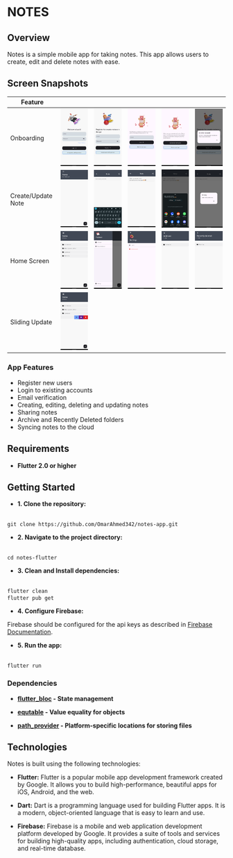 
# NOTES

## Overview
Notes is a simple mobile app for taking notes. This app allows users to create, edit and delete notes with ease.

## Screen Snapshots

|Feature||||||
|-|-|-|-|-|-|
|Onboarding|![](images/Screenshot_195248_%20Notes~2.png)|![](images/Screenshot_195331_%20Notes~2.png)|![](images/Screenshot_195344_%20Notes~2.png)|![](images/Screenshot_210337_%20Notes~2.png)|![](images/Screenshot_195322_%20Notes~2.png)|
|Create/Update Note|![](images/Screenshot_205147_%20Notes~2.png)|![](images/Screenshot_205300_%20Notes~2.png)|![](images/Screenshot_205352_%20Notes~2.png)|![](images/Screenshot_205357_Android%20System~2.png)|![](images/Screenshot_205314_%20Notes~2.png)|
|Home Screen|![](images/Screenshot_205450_%20Notes~2.png)|![](images/Screenshot_205411_%20Notes~2.png)|![](images/Screenshot_205414_%20Notes~2.png)|![](images/Screenshot_205504_%20Notes~2.png)|![](images/Screenshot_205507_%20Notes~2.png)|
|Sliding Update|![](images/Screenshot_205456_%20Notes~2.png)|


### App Features

- Register new users 
- Login to existing accounts
- Email verification
- Creating, editing, deleting and updating notes
- Sharing notes
- Archive and Recently Deleted folders
- Syncing notes to the cloud

## Requirements

- ****Flutter 2.0 or higher****



## Getting Started


- ****1. Clone the repository:****
```

git clone https://github.com/OmarAhmed342/notes-app.git

```

- ****2. Navigate to the project directory:****

```

cd notes-flutter

```

- ****3. Clean and Install dependencies:****

```

flutter clean
flutter pub get

```

- ****4. Configure Firebase:****

Firebase should be configured for the api keys as described in [Firebase Documentation](https://firebase.google.com/docs/flutter/setup?platform=android).

- ****5. Run the app:****

```

flutter run

```

    

### Dependencies

  

- ****[flutter_bloc](**https://pub.dev/packages/flutter_bloc**) - State management****

- ****[equtable](**https://pub.dev/packages/equatable**) - Value equality for objects****

- ****[path_provider](**https://pub.dev/packages/path_provider**) - Platform-specific locations for storing files****


  
## Technologies

Notes is built using the following technologies:

  

- ****Flutter:**** Flutter is a popular mobile app development framework created by Google. It allows you to build high-performance, beautiful apps for iOS, Android, and the web.

- ****Dart:**** Dart is a programming language used for building Flutter apps. It is a modern, object-oriented language that is easy to learn and use.

- ****Firebase:**** Firebase is a mobile and web application development platform developed by Google. It provides a suite of tools and services for building high-quality apps, including authentication, cloud storage, and real-time database.